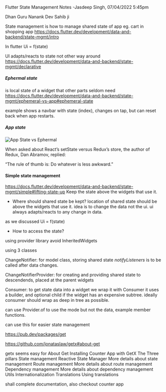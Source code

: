 Flutter State Management Notes
-Jasdeep Singh, 07/04/2022 5:45pm

Dhan Guru Nanank Dev Sahib ji

State management is how to manage shared state of app
eg. cart in shopping app
https://docs.flutter.dev/development/data-and-backend/state-mgmt/intro


In flutter
Ui = f(state)

UI adapts/reacts to state
not other way around
https://docs.flutter.dev/development/data-and-backend/state-mgmt/declarative


##### Ephermal state 
is local state of a widget that other parts seldom need
https://docs.flutter.dev/development/data-and-backend/state-mgmt/ephemeral-vs-app#ephemeral-state

example 
shows a navbar with state (index), changes on tap, but can reset back when app restarts.

##### App state
![App State vs Ephermal](https://docs.flutter.dev/assets/images/docs/development/data-and-backend/state-mgmt/ephemeral-vs-app-state.png)


When asked about React’s setState versus Redux’s store, the author of Redux, Dan Abramov, replied:

“The rule of thumb is: Do whatever is less awkward.”

#### Simple state management
https://docs.flutter.dev/development/data-and-backend/state-mgmt/simple#lifting-state-up
Keep the state above the widgets that use it.

- Where should shared state be kept?
location of shared state should be above the widgets that use it.
idea is to change the data not the ui.
ui always adapts/reacts to any change in data.

as we discussed
Ui = f(state)


- How to access the state?

using provider library
avoid InheritedWidgets

using 3 classes

ChangeNotifier: for model class, storing shared state
*notifyListeners* is to be called after data changes.

ChangeNotifierProvider: for creating and providing shared state to descendends, placed at the parent widgets


Consumer: 
to get state data into a widget we wrap it with Consumer
it uses a builder, and optional child if the widget has an expensive
subtree.
ideally consumer should wrap as deep in tree as possible.

can use Provider.of to use the mode but not the data, example member functions.


can use this for easier state management

https://pub.dev/packages/get

https://github.com/jonataslaw/getx#about-get

getx seems easy for 
  About Get
  Installing
  Counter App with GetX
  The Three pillars
  State management
  Reactive State Manager
  More details about state management
  Route management
  More details about route management
  Dependency management
  More details about dependency management
  Utils
  Internationalization
  Translations
  Using translations

shall complete documentation,
also checkout counter app







